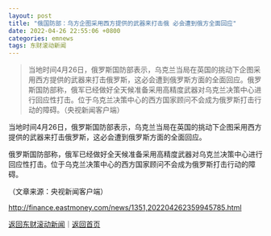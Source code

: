 ```yaml
---
layout: post
title: "俄国防部：乌方企图采用西方提供的武器来打击俄 必会遭到俄方全面回应"
date: 2022-04-26 22:55:06 +0800
categories: emnews
tags: 东财滚动新闻
---
```

> 当地时间4月26日，俄罗斯国防部表示，乌克兰当局在英国的挑动下企图采用西方提供的武器来打击俄罗斯，这必会遭到俄罗斯方面的全面回应。俄罗斯国防部称，俄军已经做好全天候准备采用高精度武器对乌克兰决策中心进行回应性打击。位于乌克兰决策中心的西方国家顾问不会成为俄罗斯打击行动的障碍。（央视新闻客户端）

<p>当地时间4月26日，俄罗斯国防部表示，乌克兰当局在英国的挑动下企图采用西方提供的武器来打击俄罗斯，这必会遭到俄罗斯方面的全面回应。</p>
 <p>俄罗斯国防部称，俄军已经做好全天候准备采用高精度武器对乌克兰决策中心进行回应性打击。位于乌克兰决策中心的西方国家顾问不会成为俄罗斯打击行动的障碍。</p><p class="em_media">（文章来源：央视新闻客户端）</p>

<http://finance.eastmoney.com/news/1351,202204262359945785.html>

[返回东财滚动新闻](//finews.withounder.com/emnews/)｜[返回首页](//finews.withounder.com/)